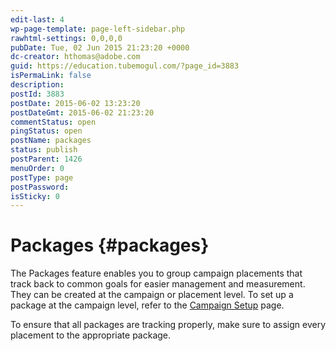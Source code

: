 ```yaml
---
edit-last: 4
wp-page-template: page-left-sidebar.php
rawhtml-settings: 0,0,0,0
pubDate: Tue, 02 Jun 2015 21:23:20 +0000
dc-creator: hthomas@adobe.com
guid: https://education.tubemogul.com/?page_id=3883
isPermaLink: false
description: 
postId: 3883
postDate: 2015-06-02 13:23:20
postDateGmt: 2015-06-02 21:23:20
commentStatus: open
pingStatus: open
postName: packages
status: publish
postParent: 1426
menuOrder: 0
postType: page
postPassword: 
isSticky: 0
---
```


# Packages {#packages}

The Packages feature enables you to group campaign placements that track back to common goals for easier management and measurement. They can be created at the campaign or placement level. To set up a package at the campaign level, refer to the [Campaign Setup](../../../user-guide/execution/campaign-setup.md) page.

To ensure that all packages are tracking properly, make sure to assign every placement to the appropriate package. 
